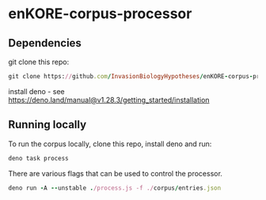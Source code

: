 # enKORE-corpus-processor

## Dependencies

git clone this repo:

```ruby
git clone https://github.com/InvasionBiologyHypotheses/enKORE-corpus-processor.git
```

install deno - see https://deno.land/manual@v1.28.3/getting_started/installation

## Running locally

To run the corpus locally, clone this repo, install deno and run:
```ruby
deno task process
```

There are various flags that can be used to control the processor.
```ruby
deno run -A --unstable ./process.js -f ./corpus/entries.json
```
